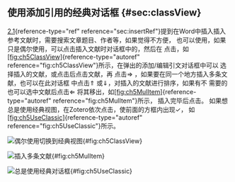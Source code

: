 ## 使用添加引用的经典对话框 {#sec:classView}

[2.1](#sec:insertRef){reference-type="ref"
reference="sec:insertRef"}提到在Word中插入插入参考文献时，需要搜索文章题目、作者等，如果觉得不方便，
也可以使用，如果只是偶尔使用，可以点击插入文献时对话框中的，然后在
点击，如[\[fig:ch5ClassView\]](#fig:ch5ClassView){reference-type="autoref"
reference="fig:ch5ClassView"}所示，在弹出的添加/编辑引文对话框中可以
选择插入的文献，或点击后点击文献，再 点击$\Rightarrow$
，如果要在同一个地方插入多条文献，也可以在此对话框 中点击$\Uparrow$
或$\Downarrow$，对插入的文献进行排序，如果有不
需要的也可以选中文献后点击$\Leftarrow$
将其移出，如[\[fig:ch5MulItem\]](#fig:ch5MulItem){reference-type="autoref"
reference="fig:ch5MulItem"}所示， 插入完毕后点击。
如果想总是使用经典视图，在Zotero依次点击，使前面的方框内出现$\checkmark$，
如[\[fig:ch5UseClassic\]](#fig:ch5UseClassic){reference-type="autoref"
reference="fig:ch5UseClassic"}所示。

![偶尔使用切换到经典视图](ch5ClassView){#fig:ch5ClassView}

![插入多条文献](ch5MulItem){#fig:ch5MulItem}

![总是使用经典对话框](ch5UseClassic){#fig:ch5UseClassic}

